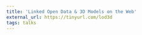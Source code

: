 ```yaml
---
title: 'Linked Open Data & 3D Models on the Web'
external_url: https://tinyurl.com/lod3d
tags: talks
---
```


